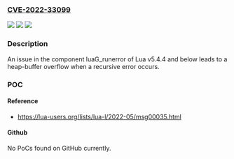 ### [CVE-2022-33099](https://cve.mitre.org/cgi-bin/cvename.cgi?name=CVE-2022-33099)
![](https://img.shields.io/static/v1?label=Product&message=n%2Fa&color=blue)
![](https://img.shields.io/static/v1?label=Version&message=n%2Fa&color=blue)
![](https://img.shields.io/static/v1?label=Vulnerability&message=n%2Fa&color=brighgreen)

### Description

An issue in the component luaG_runerror of Lua v5.4.4 and below leads to a heap-buffer overflow when a recursive error occurs.

### POC

#### Reference
- https://lua-users.org/lists/lua-l/2022-05/msg00035.html

#### Github
No PoCs found on GitHub currently.

